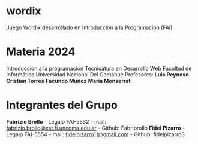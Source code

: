 # wordix
Juego Wordix desarrollado en Introducción a la Programación (FAI)

# Materia 2024

Introduccion a la programación
Tecnicatura en Desarrollo Web
Facultad de Informática 
Universidad Nacional Del Comahue
Profesores:
**Luis Reynoso**
**Cristian Torres**
**Facundo Muñoz**
**Maria Monserrat**


# Integrantes del Grupo

**Fabrizio Brollo** - Legajo FAI-5532 - mail: fabrizio.brollo@est.fi.uncoma.edu.ar - Github: Fabribrollo
**Fidel Pizarro**  - Legajo FAI-5554 - mail: fidelpizarro11@gmail.com - Github: fidelpizarro3